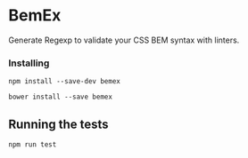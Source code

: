 # BemEx

Generate Regexp to validate your CSS BEM syntax with linters.

### Installing

```
npm install --save-dev bemex
```

```
bower install --save bemex
```

## Running the tests

```
npm run test
```
